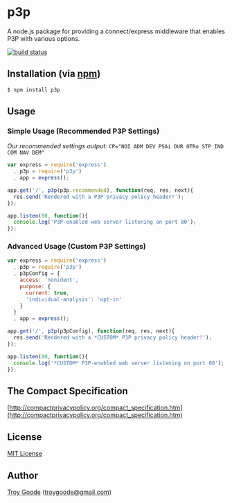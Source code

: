 # p3p

A node.js package for providing a connect/express middleware that enables P3P with various options.

[![build status](https://secure.travis-ci.org/TroyGoode/node-p3p.png)](http://travis-ci.org/TroyGoode/node-p3p)

## Installation (via [npm](https://npmjs.org/package/p3p))

```bash
$ npm install p3p
```

## Usage

### Simple Usage (Recommended P3P Settings)

*Our recommended settings output:* `CP="NOI ADM DEV PSAi OUR OTRo STP IND COM NAV DEM"`

```javascript
var express = require('express')
  , p3p = require('p3p')
  , app = express();

app.get('/', p3p(p3p.recommended), function(req, res, next){
  res.send('Rendered with a P3P privacy policy header!');
});

app.listen(80, function(){
  console.log('P3P-enabled web server listening on port 80');
});
```

### Advanced Usage (Custom P3P Settings)

```javascript
var express = require('express')
  , p3p = require('p3p')
  , p3pConfig = {
    access: 'nonident',
    purpose: {
      current: true,
      'individual-analysis': 'opt-in'
    }
  }
  , app = express();

app.get('/', p3p(p3pConfig), function(req, res, next){
  res.send('Rendered with a *CUSTOM* P3P privacy policy header!');
});

app.listen(80, function(){
  console.log('*CUSTOM* P3P-enabled web server listening on port 80');
});
```

## The Compact Specification

[http://compactprivacypolicy.org/compact_specification.htm](http://compactprivacypolicy.org/compact_specification.htm)

## License

[MIT License](http://www.opensource.org/licenses/mit-license.php)

## Author

[Troy Goode](https://github.com/TroyGoode) ([troygoode@gmail.com](mailto:troygoode@gmail.com))
